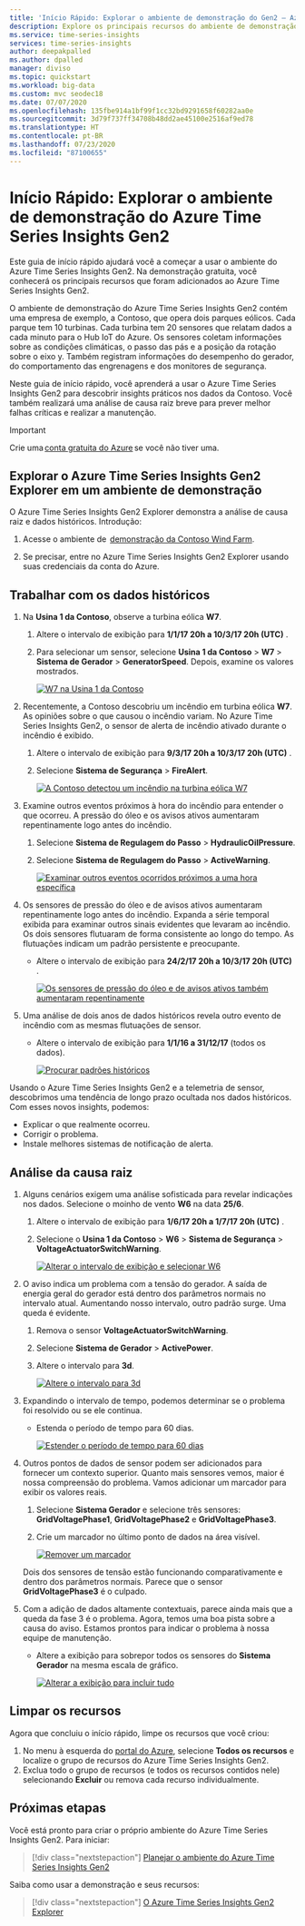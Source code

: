 ```yaml
---
title: 'Início Rápido: Explorar o ambiente de demonstração do Gen2 – Azure Time Series Insights Gen2 | Microsoft Docs'
description: Explore os principais recursos do ambiente de demonstração do Azure Time Series Insights Gen2.
ms.service: time-series-insights
services: time-series-insights
author: deepakpalled
ms.author: dpalled
manager: diviso
ms.topic: quickstart
ms.workload: big-data
ms.custom: mvc seodec18
ms.date: 07/07/2020
ms.openlocfilehash: 135fbe914a1bf99f1cc32bd9291658f60282aa0e
ms.sourcegitcommit: 3d79f737ff34708b48dd2ae45100e2516af9ed78
ms.translationtype: HT
ms.contentlocale: pt-BR
ms.lasthandoff: 07/23/2020
ms.locfileid: "87100655"
---
```

# <a name="quickstart-explore-the-azure-time-series-insights-gen2-demo-environment"></a>Início Rápido: Explorar o ambiente de demonstração do Azure Time Series Insights Gen2

Este guia de início rápido ajudará você a começar a usar o ambiente do Azure Time Series Insights Gen2. Na demonstração gratuita, você conhecerá os principais recursos que foram adicionados ao Azure Time Series Insights Gen2.

O ambiente de demonstração do Azure Time Series Insights Gen2 contém uma empresa de exemplo, a Contoso, que opera dois parques eólicos. Cada parque tem 10 turbinas. Cada turbina tem 20 sensores que relatam dados a cada minuto para o Hub IoT do Azure. Os sensores coletam informações sobre as condições climáticas, o passo das pás e a posição da rotação sobre o eixo y. Também registram informações do desempenho do gerador, do comportamento das engrenagens e dos monitores de segurança.

Neste guia de início rápido, você aprenderá a usar o Azure Time Series Insights Gen2 para descobrir insights práticos nos dados da Contoso. Você também realizará uma análise de causa raiz breve para prever melhor falhas críticas e realizar a manutenção.

> [!IMPORTANT]
> Crie uma [conta gratuita do Azure](https://azure.microsoft.com/free/?ref=microsoft.com&utm_source=microsoft.com&utm_medium=docs&utm_campaign=visualstudio) se você não tiver uma.

## <a name="explore-the-azure-time-series-insights-gen2-explorer-in-a-demo-environment"></a>Explorar o Azure Time Series Insights Gen2 Explorer em um ambiente de demonstração

O Azure Time Series Insights Gen2 Explorer demonstra a análise de causa raiz e dados históricos. Introdução:

1. Acesse o ambiente de  [demonstração da Contoso Wind Farm](https://insights.timeseries.azure.com/preview/samples).  

1. Se precisar, entre no Azure Time Series Insights Gen2 Explorer usando suas credenciais da conta do Azure.

## <a name="work-with-historical-data"></a>Trabalhar com os dados históricos

1. Na **Usina 1 da Contoso**, observe a turbina eólica **W7**.  

   1. Altere o intervalo de exibição para **1/1/17 20h a 10/3/17 20h (UTC)** .
   1. Para selecionar um sensor, selecione **Usina 1 da Contoso** > **W7** > **Sistema de Gerador** > **GeneratorSpeed**. Depois, examine os valores mostrados.

      [![W7 na Usina 1 da Contoso](media/v2-update-quickstart/quick-start-generator-speed.png)](media/v2-update-quickstart/quick-start-generator-speed.png#lightbox)

1. Recentemente, a Contoso descobriu um incêndio em turbina eólica **W7**. As opiniões sobre o que causou o incêndio variam. No Azure Time Series Insights Gen2, o sensor de alerta de incêndio ativado durante o incêndio é exibido.

   1. Altere o intervalo de exibição para **9/3/17 20h a 10/3/17 20h (UTC)** .
   1. Selecione **Sistema de Segurança** > **FireAlert**.

      [![A Contoso detectou um incêndio na turbina eólica W7](media/v2-update-quickstart/quick-start-fire-alert.png)](media/v2-update-quickstart/quick-start-fire-alert.png#lightbox)

1. Examine outros eventos próximos à hora do incêndio para entender o que ocorreu. A pressão do óleo e os avisos ativos aumentaram repentinamente logo antes do incêndio.

   1. Selecione **Sistema de Regulagem do Passo** > **HydraulicOilPressure**.
   1. Selecione **Sistema de Regulagem do Passo** > **ActiveWarning**.

      [![Examinar outros eventos ocorridos próximos a uma hora específica](media/v2-update-quickstart/quick-start-active-warning.png)](media/v2-update-quickstart/quick-start-active-warning.png#lightbox)

1. Os sensores de pressão do óleo e de avisos ativos aumentaram repentinamente logo antes do incêndio. Expanda a série temporal exibida para examinar outros sinais evidentes que levaram ao incêndio. Os dois sensores flutuaram de forma consistente ao longo do tempo. As flutuações indicam um padrão persistente e preocupante.

    * Altere o intervalo de exibição para **24/2/17 20h a 10/3/17 20h (UTC)** .

      [![Os sensores de pressão do óleo e de avisos ativos também aumentaram repentinamente](media/v2-update-quickstart/quick-start-view-range.png)](media/v2-update-quickstart/quick-start-view-range.png#lightbox)

1. Uma análise de dois anos de dados históricos revela outro evento de incêndio com as mesmas flutuações de sensor.

    * Altere o intervalo de exibição para **1/1/16 a 31/12/17** (todos os dados).

      [![Procurar padrões históricos](media/v2-update-quickstart/quick-start-expand-view-range.png)](media/v2-update-quickstart/quick-start-expand-view-range.png#lightbox)

Usando o Azure Time Series Insights Gen2 e a telemetria de sensor, descobrimos uma tendência de longo prazo ocultada nos dados históricos. Com esses novos insights, podemos:

* Explicar o que realmente ocorreu.
* Corrigir o problema.
* Instale melhores sistemas de notificação de alerta.

## <a name="root-cause-analysis"></a>Análise da causa raiz

1. Alguns cenários exigem uma análise sofisticada para revelar indicações nos dados. Selecione o moinho de vento **W6** na data **25/6**.

    1. Altere o intervalo de exibição para **1/6/17 20h a 1/7/17 20h (UTC)** .
    1. Selecione o **Usina 1 da Contoso** > **W6** > **Sistema de Segurança** > **VoltageActuatorSwitchWarning**.

       [![Alterar o intervalo de exibição e selecionar W6](media/v2-update-quickstart/quick-start-voltage-switch-warning.png)](media/v2-update-quickstart/quick-start-voltage-switch-warning.png#lightbox)

1. O aviso indica um problema com a tensão do gerador. A saída de energia geral do gerador está dentro dos parâmetros normais no intervalo atual. Aumentando nosso intervalo, outro padrão surge. Uma queda é evidente.

    1. Remova o sensor **VoltageActuatorSwitchWarning**.
    1. Selecione **Sistema de Gerador** > **ActivePower**.
    1. Altere o intervalo para **3d**.

       [![Altere o intervalo para 3d](media/v2-update-quickstart/quick-start-interval-change.png)](media/v2-update-quickstart/quick-start-interval-change.png#lightbox)

1. Expandindo o intervalo de tempo, podemos determinar se o problema foi resolvido ou se ele continua.

    * Estenda o período de tempo para 60 dias.

      [![Estender o período de tempo para 60 dias](media/v2-update-quickstart/quick-start-expand-interval-range.png)](media/v2-update-quickstart/quick-start-expand-interval-range.png#lightbox)

1. Outros pontos de dados de sensor podem ser adicionados para fornecer um contexto superior. Quanto mais sensores vemos, maior é nossa compreensão do problema. Vamos adicionar um marcador para exibir os valores reais. 

    1. Selecione **Sistema Gerador** e selecione três sensores: **GridVoltagePhase1**, **GridVoltagePhase2** e **GridVoltagePhase3**.
    1. Crie um marcador no último ponto de dados na área visível.

       [![Remover um marcador](media/v2-update-quickstart/quick-start-drop-marker.png)](media/v2-update-quickstart/quick-start-drop-marker.png#lightbox)

    Dois dos sensores de tensão estão funcionando comparativamente e dentro dos parâmetros normais. Parece que o sensor **GridVoltagePhase3** é o culpado.

1. Com a adição de dados altamente contextuais, parece ainda mais que a queda da fase 3 é o problema. Agora, temos uma boa pista sobre a causa do aviso. Estamos prontos para indicar o problema à nossa equipe de manutenção.  

    * Altere a exibição para sobrepor todos os sensores do **Sistema Gerador** na mesma escala de gráfico.

      [![Alterar a exibição para incluir tudo](media/v2-update-quickstart/quick-start-generator-system.png)](media/v2-update-quickstart/quick-start-generator-system.png#lightbox)

## <a name="clean-up-resources"></a>Limpar os recursos

Agora que concluiu o início rápido, limpe os recursos que você criou:

1. No menu à esquerda do [portal do Azure](https://portal.azure.com), selecione **Todos os recursos** e localize o grupo de recursos do Azure Time Series Insights Gen2.
1. Exclua todo o grupo de recursos (e todos os recursos contidos nele) selecionando **Excluir** ou remova cada recurso individualmente.

## <a name="next-steps"></a>Próximas etapas

Você está pronto para criar o próprio ambiente do Azure Time Series Insights Gen2. Para iniciar:

> [!div class="nextstepaction"]
> [Planejar o ambiente do Azure Time Series Insights Gen2](time-series-insights-update-plan.md)

Saiba como usar a demonstração e seus recursos:

> [!div class="nextstepaction"]
> [O Azure Time Series Insights Gen2 Explorer](time-series-insights-update-explorer.md)